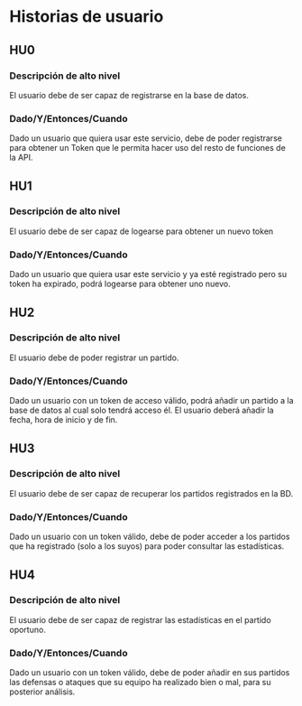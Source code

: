 # Historias de usuario

## HU0

### Descripción de alto nivel

El usuario debe de ser capaz de registrarse en la base de datos.

### Dado/Y/Entonces/Cuando

Dado un usuario que quiera usar este servicio, debe de poder registrarse para obtener un Token que le permita hacer uso del resto de funciones de la API.

## HU1

### Descripción de alto nivel

El usuario debe de ser capaz de logearse para obtener un nuevo token

### Dado/Y/Entonces/Cuando

Dado un usuario que quiera usar este servicio y ya esté registrado pero su token ha expirado, podrá logearse para obtener uno nuevo.

## HU2

### Descripción de alto nivel

El usuario debe de poder registrar un partido.

### Dado/Y/Entonces/Cuando

Dado un usuario con un token de acceso válido, podrá añadir un partido a la base de datos al cual solo tendrá acceso él. El usuario deberá añadir la fecha, hora de inicio y de fin.

## HU3

### Descripción de alto nivel

El usuario debe de ser capaz de recuperar los partidos registrados en la BD.

### Dado/Y/Entonces/Cuando

Dado un usuario con un token válido, debe de poder acceder a los partidos que ha registrado (solo a los suyos) para poder consultar las estadísticas.

## HU4

### Descripción de alto nivel

El usuario debe de ser capaz de registrar las estadísticas en el partido oportuno.

### Dado/Y/Entonces/Cuando

Dado un usuario con un token válido, debe de poder añadir en sus partidos las defensas o ataques que su equipo ha realizado bien o mal, para su posterior análisis.